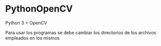 # PythonOpenCV
Python 3 + OpenCV 

Para usar los programas se debe cambiar los directorios de los archivos empleados en los mismos
